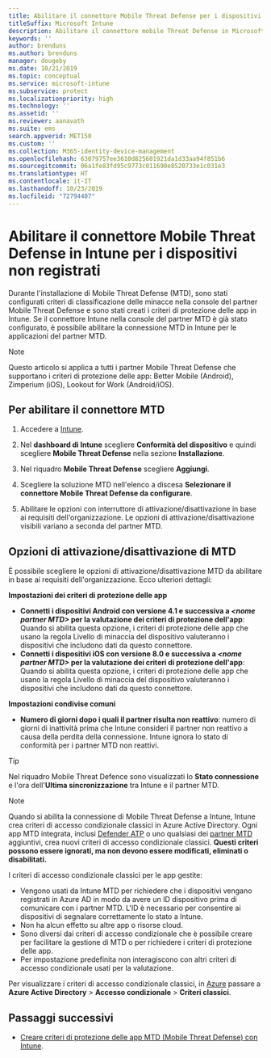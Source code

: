 ```yaml
---
title: Abilitare il connettore Mobile Threat Defense per i dispositivi non registrati
titleSuffix: Microsoft Intune
description: Abilitare il connettore mobile Threat Defense in Microsoft Intune per i dispositivi non registrati.
keywords: ''
author: brenduns
ms.author: brenduns
manager: dougeby
ms.date: 10/21/2019
ms.topic: conceptual
ms.service: microsoft-intune
ms.subservice: protect
ms.localizationpriority: high
ms.technology: ''
ms.assetid: ''
ms.reviewer: aanavath
ms.suite: ems
search.appverid: MET150
ms.custom: ''
ms.collection: M365-identity-device-management
ms.openlocfilehash: 63079757ee3610d825601921da1d33aa94f851b6
ms.sourcegitcommit: 06a1fe83fd95c9773c011690e8520733e1c031e3
ms.translationtype: HT
ms.contentlocale: it-IT
ms.lasthandoff: 10/23/2019
ms.locfileid: "72794407"
---
```

# <a name="enable-the-mobile-threat-defense-connector-in-intune-for-unenrolled-devices"></a>Abilitare il connettore Mobile Threat Defense in Intune per i dispositivi non registrati

Durante l'installazione di Mobile Threat Defense (MTD), sono stati configurati criteri di classificazione delle minacce nella console del partner Mobile Threat Defense e sono stati creati i criteri di protezione delle app in Intune. Se il connettore Intune nella console del partner MTD è già stato configurato, è possibile abilitare la connessione MTD in Intune per le applicazioni del partner MTD.

> [!NOTE] 
> Questo articolo si applica a tutti i partner Mobile Threat Defense che supportano i criteri di protezione delle app: Better Mobile (Android), Zimperium (iOS), Lookout for Work (Android/iOS).

## <a name="to-enable-the-mtd-connector"></a>Per abilitare il connettore MTD

1. Accedere a [Intune](https://go.microsoft.com/fwlink/?linkid=2090973).

2. Nel **dashboard di Intune** scegliere **Conformità del dispositivo** e quindi scegliere **Mobile Threat Defense** nella sezione **Installazione**.

3. Nel riquadro **Mobile Threat Defense** scegliere **Aggiungi**.

4. Scegliere la soluzione MTD nell'elenco a discesa **Selezionare il connettore Mobile Threat Defense da configurare**.

    <!-- ![MTD setup in Intune](PLACEHOLDER, need a new screenshot of this page) -->

5. Abilitare le opzioni con interruttore di attivazione/disattivazione in base ai requisiti dell'organizzazione. Le opzioni di attivazione/disattivazione visibili variano a seconda del partner MTD.

## <a name="mtd-toggle-options"></a>Opzioni di attivazione/disattivazione di MTD

È possibile scegliere le opzioni di attivazione/disattivazione MTD da abilitare in base ai requisiti dell'organizzazione. Ecco ulteriori dettagli:

**Impostazioni dei criteri di protezione delle app**
- **Connetti i dispositivi Android con versione 4.1 e successiva a *\<nome partner MTD>* per la valutazione dei criteri di protezione dell'app**: Quando si abilita questa opzione, i criteri di protezione delle app che usano la regola Livello di minaccia del dispositivo valuteranno i dispositivi che includono dati da questo connettore.
- **Connetti i dispositivi iOS con versione 8.0 e successiva a *\<nome partner MTD>* per la valutazione dei criteri di protezione dell'app**: Quando si abilita questa opzione, i criteri di protezione delle app che usano la regola Livello di minaccia del dispositivo valuteranno i dispositivi che includono dati da questo connettore.

**Impostazioni condivise comuni**
- **Numero di giorni dopo i quali il partner risulta non reattivo**: numero di giorni di inattività prima che Intune consideri il partner non reattivo a causa della perdita della connessione. Intune ignora lo stato di conformità per i partner MTD non reattivi.

> [!TIP]
> Nel riquadro Mobile Threat Defence sono visualizzati lo **Stato connessione** e l'ora dell'**Ultima sincronizzazione** tra Intune e il partner MTD.

> [!NOTE] 
> Quando si abilita la connessione di Mobile Threat Defense a Intune, Intune crea criteri di accesso condizionale classici in Azure Active Directory. Ogni app MTD integrata, inclusi [Defender ATP](advanced-threat-protection.md) o uno qualsiasi dei [partner MTD](mobile-threat-defense.md#mobile-threat-defense-partners) aggiuntivi, crea nuovi criteri di accesso condizionale classici. **Questi criteri possono essere ignorati, ma non devono essere modificati, eliminati o disabilitati.**
> 
> I criteri di accesso condizionale classici per le app gestite: 
> - Vengono usati da Intune MTD per richiedere che i dispositivi vengano registrati in Azure AD in modo da avere un ID dispositivo prima di comunicare con i partner MTD. L'ID è necessario per consentire ai dispositivi di segnalare correttamente lo stato a Intune.  
> - Non ha alcun effetto su altre app o risorse cloud.  
> - Sono diversi dai criteri di accesso condizionale che è possibile creare per facilitare la gestione di MTD o per richiedere i criteri di protezione delle app.
> - Per impostazione predefinita non interagiscono con altri criteri di accesso condizionale usati per la valutazione.  
>
> Per visualizzare i criteri di accesso condizionale classici, in [Azure](https://portal.azure.com/#home) passare a **Azure Active Directory** > **Accesso condizionale** > **Criteri classici**.

## <a name="next-steps"></a>Passaggi successivi

- [Creare criteri di protezione delle app MTD (Mobile Threat Defense) con Intune](~/protect/mtd-app-protection-policy.md).